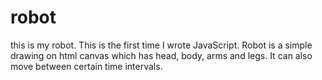 # robot
this is my robot. This is the first time I wrote JavaScript. Robot is a simple drawing on html canvas which has head, body, arms and legs.
It can also move between certain time intervals.
